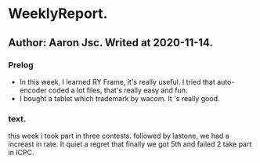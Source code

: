 # WeeklyReport.
Author: Aaron Jsc. Writed at 2020-11-14.
--- 
### Prelog
- In this week, I learned RY Frame, it's really useful. I tried that auto-encoder coded a lot files, that's really easy and fun.
- I bought a tablet which trademark by wacom. It 's  really good.

### text.
this week i took part in three contests. followed by lastone, we had a increast in rate. It quiet a regret that finally we got 5th and failed 2 take part in ICPC.
